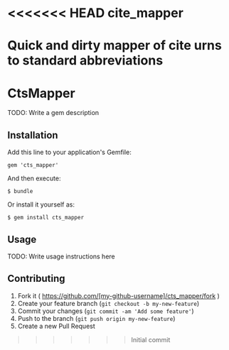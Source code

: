 <<<<<<< HEAD
cite_mapper
===========

Quick and dirty mapper of cite urns to standard abbreviations
=======
# CtsMapper

TODO: Write a gem description

## Installation

Add this line to your application's Gemfile:

    gem 'cts_mapper'

And then execute:

    $ bundle

Or install it yourself as:

    $ gem install cts_mapper

## Usage

TODO: Write usage instructions here

## Contributing

1. Fork it ( https://github.com/[my-github-username]/cts_mapper/fork )
2. Create your feature branch (`git checkout -b my-new-feature`)
3. Commit your changes (`git commit -am 'Add some feature'`)
4. Push to the branch (`git push origin my-new-feature`)
5. Create a new Pull Request
>>>>>>> Initial commit
